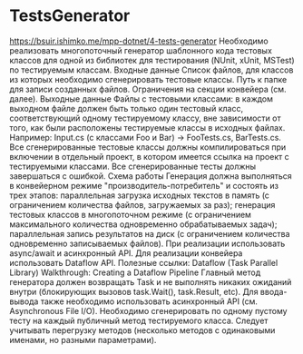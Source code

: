 # TestsGenerator
https://bsuir.ishimko.me/mpp-dotnet/4-tests-generator
Необходимо реализовать многопоточный генератор шаблонного кода тестовых классов для одной из библиотек для тестирования (NUnit, xUnit, MSTest) по тестируемым классам.
Входные данные 
Список файлов, для классов из которых необходимо сгенерировать тестовые классы.
Путь к папке для записи созданных файлов.
Ограничения на секции конвейера (см. далее).
Выходные данные
Файлы с тестовыми классами: в каждом выходном файле должен быть только один тестовый класс, соответствующий одному тестируемому классу, вне зависимости от того, как были расположены тестируемые классы в исходных файлах. 
Например: Input.cs (с классами Foo и Bar) -> FooTests.cs, BarTests.cs.
Все сгенерированные тестовые классы должны компилироваться при включении в отдельный проект, в котором имеется ссылка на проект с тестируемыми классами.
Все сгенерированные тесты должны завершаться с ошибкой.
Схема работы
Генерация должна выполняться в конвейерном режиме "производитель-потребитель" и состоять из трех этапов: 
параллельная загрузка исходных текстов в память (с ограничением количества файлов, загружаемых за раз);
генерация тестовых классов в многопоточном режиме (с ограничением максимального количества одновременно обрабатываемых задач); 
параллельная запись результатов на диск (с ограничением количества одновременно записываемых файлов).
При реализации использовать async/await и асинхронный API. Для реализации конвейера использовать Dataflow API. Полезные ссылки:
Dataflow (Task Parallel Library)
Walkthrough: Creating a Dataflow Pipeline
Главный метод генератора должен возвращать Task и не выполнять никаких ожиданий внутри (блокирующих вызовов task.Wait(), task.Result, etc). Для ввода-вывода также необходимо использовать асинхронный API (см. Asynchronous File I/O).
Необходимо сгенерировать по одному пустому тесту на каждый публичный метод тестируемого класса. Следует учитывать перегрузку методов (несколько методов с одинаковыми именами, но разными параметрами).
